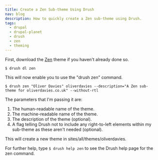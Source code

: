 ```yaml
---
title: Create a Zen Sub-theme Using Drush
nav: blog
description: How to quickly create a Zen sub-theme using Drush.
tags:
  - drupal
  - drupal-planet
  - drush
  - zen
  - theming
---
```

First, download the [Zen](https://drupal.org/project/zen "The Zen theme") theme if you haven't already done so.

    $ drush dl zen

This will now enable you to use the "drush zen" command.

    $ drush zen "Oliver Davies" oliverdavies --description="A Zen sub-theme for oliverdavies.co.uk" --without-rtl

The parameters that I'm passing it are:

1. The human-readable name of the theme.
2. The machine-readable name of the theme.
3. The description of the theme (optional).
4. A flag telling Drush not to include any right-to-left elements within my sub-theme as these aren't needed (optional).

This will create a new theme in sites/all/themes/oliverdavies.

For further help, type `$ drush help zen` to see the Drush help page for the zen command.
